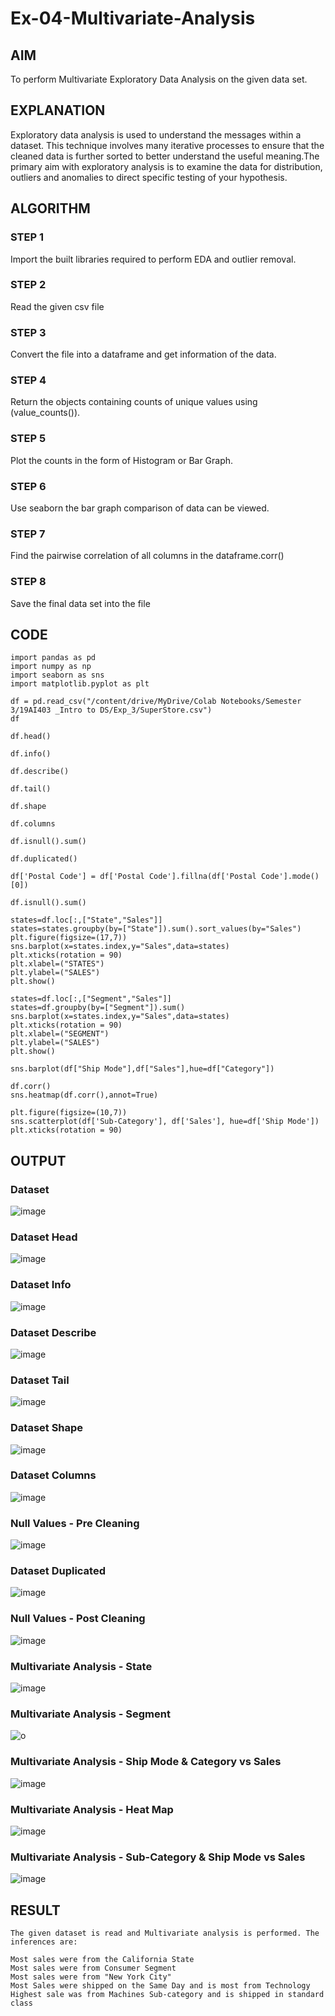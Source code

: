 # Ex-04-Multivariate-Analysis
## AIM
To perform Multivariate Exploratory Data Analysis on the given data set.
## EXPLANATION
Exploratory data analysis is used to understand the messages within a dataset. This technique involves many iterative processes to ensure that the cleaned data is further sorted to better understand the useful meaning.The primary aim with exploratory analysis is to examine the data for distribution, outliers and anomalies to direct specific testing of your hypothesis.
## ALGORITHM
### STEP 1
Import the built libraries required to perform EDA and outlier removal.

### STEP 2
Read the given csv file

### STEP 3
Convert the file into a dataframe and get information of the data.

### STEP 4
Return the objects containing counts of unique values using (value_counts()).

### STEP 5
Plot the counts in the form of Histogram or Bar Graph.

### STEP 6
Use seaborn the bar graph comparison of data can be viewed.

### STEP 7
Find the pairwise correlation of all columns in the dataframe.corr()

### STEP 8
Save the final data set into the file

## CODE
```
import pandas as pd
import numpy as np
import seaborn as sns
import matplotlib.pyplot as plt

df = pd.read_csv("/content/drive/MyDrive/Colab Notebooks/Semester 3/19AI403 _Intro to DS/Exp_3/SuperStore.csv")
df

df.head()

df.info()

df.describe()

df.tail()

df.shape

df.columns

df.isnull().sum()

df.duplicated()

df['Postal Code'] = df['Postal Code'].fillna(df['Postal Code'].mode()[0])

df.isnull().sum()

states=df.loc[:,["State","Sales"]]
states=states.groupby(by=["State"]).sum().sort_values(by="Sales")
plt.figure(figsize=(17,7))
sns.barplot(x=states.index,y="Sales",data=states)
plt.xticks(rotation = 90)
plt.xlabel=("STATES")
plt.ylabel=("SALES")
plt.show()

states=df.loc[:,["Segment","Sales"]]
states=df.groupby(by=["Segment"]).sum()
sns.barplot(x=states.index,y="Sales",data=states)
plt.xticks(rotation = 90)
plt.xlabel=("SEGMENT")
plt.ylabel=("SALES")
plt.show()

sns.barplot(df["Ship Mode"],df["Sales"],hue=df["Category"])

df.corr()
sns.heatmap(df.corr(),annot=True)

plt.figure(figsize=(10,7))
sns.scatterplot(df['Sub-Category'], df['Sales'], hue=df['Ship Mode'])
plt.xticks(rotation = 90)
```
## OUTPUT 
### Dataset
![image](https://user-images.githubusercontent.com/113017853/193247866-299e3da8-9455-4278-a83b-e50238d5ca8d.png)

### Dataset Head 
![image](https://github.com/SandeepaNagaraj/Ex-04-Multivariate-Analysis/blob/main/2.png)

### Dataset Info
![image](https://user-images.githubusercontent.com/113017853/193247966-c1c496eb-c66f-4c37-9e8b-17339731cb23.png)

### Dataset Describe

![image](https://user-images.githubusercontent.com/113017853/193248012-24b5ec56-6314-4a0c-b749-923ff6959a74.png)

### Dataset Tail

![image](https://user-images.githubusercontent.com/113017853/193248066-1fd73cc7-3c76-410f-9d83-c97ff5bee167.png)

### Dataset Shape

![image](https://user-images.githubusercontent.com/113017853/193248099-b38d7bb2-407a-4711-b5bd-12fc32dd0426.png)

### Dataset Columns

![image](https://user-images.githubusercontent.com/113017853/193248141-eff09835-54e5-41c1-823f-339469ddc1aa.png)

### Null Values - Pre Cleaning

![image](https://user-images.githubusercontent.com/113017853/193248171-9e4b6e55-a908-4152-ab48-b2576c0614a5.png)

### Dataset Duplicated

![image](https://user-images.githubusercontent.com/113017853/193248198-73608e2e-2249-4e55-85ea-b08f16f34f75.png)

### Null Values - Post Cleaning

![image](https://user-images.githubusercontent.com/113017853/193248231-b70ca50a-b5ab-44aa-9566-17bf63c0f75e.png)

### Multivariate Analysis - State

![image](https://user-images.githubusercontent.com/113017853/193248275-9611fd50-cbb7-4878-ad98-f1e199cf209d.png)

### Multivariate Analysis - Segment

![o](https://github.com/SandeepaNagaraj/Ex-04-Multivariate-Analysis/blob/main/3.png)

### Multivariate Analysis - Ship Mode & Category vs Sales
![image](https://user-images.githubusercontent.com/113017853/193248347-8f25a04a-effc-4ea8-be78-9b580164ee2c.png)

### Multivariate Analysis - Heat Map

![image](https://user-images.githubusercontent.com/113017853/193248595-a925af4a-750e-4270-8475-fe67e9798493.png)

### Multivariate Analysis - Sub-Category & Ship Mode vs Sales

![image](https://user-images.githubusercontent.com/113017853/193248656-c688b281-1e01-4335-8408-06a5534c2894.png)


## RESULT
```
The given dataset is read and Multivariate analysis is performed. The inferences are:

Most sales were from the California State
Most sales were from Consumer Segment
Most sales were from "New York City"
Most Sales were shipped on the Same Day and is most from Technology
Highest sale was from Machines Sub-category and is shipped in standard class
```
